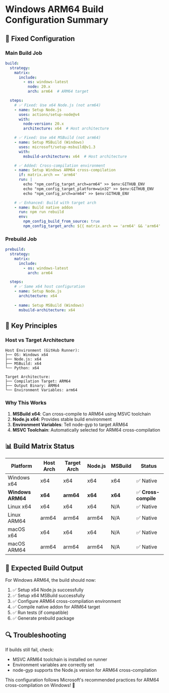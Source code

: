 # Windows ARM64 Build Configuration Summary

## 🔧 **Fixed Configuration**

### **Main Build Job**
```yaml
build:
  strategy:
    matrix:
      include:
        - os: windows-latest
          node: 20.x
          arch: arm64  # ARM64 target

  steps:
    # ✅ Fixed: Use x64 Node.js (not arm64)
    - name: Setup Node.js
      uses: actions/setup-node@v4
      with:
        node-version: 20.x
        architecture: x64  # Host architecture

    # ✅ Fixed: Use x64 MSBuild (not arm64)  
    - name: Setup MSBuild (Windows)
      uses: microsoft/setup-msbuild@v1.3
      with:
        msbuild-architecture: x64  # Host architecture

    # ✅ Added: Cross-compilation environment
    - name: Setup Windows ARM64 cross-compilation
      if: matrix.arch == 'arm64'
      run: |
        echo "npm_config_target_arch=arm64" >> $env:GITHUB_ENV
        echo "npm_config_target_platform=win32" >> $env:GITHUB_ENV
        echo "npm_config_arch=arm64" >> $env:GITHUB_ENV

    # ✅ Enhanced: Build with target arch
    - name: Build native addon
      run: npm run rebuild
      env:
        npm_config_build_from_source: true
        npm_config_target_arch: ${{ matrix.arch == 'arm64' && 'arm64' || '' }}
```

### **Prebuild Job**
```yaml
prebuild:
  strategy:
    matrix:
      include:
        - os: windows-latest
          arch: arm64

  steps:
    # ✅ Same x64 host configuration
    - name: Setup Node.js
      architecture: x64
    
    - name: Setup MSBuild (Windows)  
      msbuild-architecture: x64
```

## 🎯 **Key Principles**

### **Host vs Target Architecture**
```
Host Environment (GitHub Runner):
├── OS: Windows x64
├── Node.js: x64
├── MSBuild: x64
└── Python: x64

Target Architecture:
├── Compilation Target: ARM64
├── Output Binary: ARM64
└── Environment Variables: arm64
```

### **Why This Works**
1. **MSBuild x64**: Can cross-compile to ARM64 using MSVC toolchain
2. **Node.js x64**: Provides stable build environment  
3. **Environment Variables**: Tell node-gyp to target ARM64
4. **MSVC Toolchain**: Automatically selected for ARM64 cross-compilation

## 📊 **Build Matrix Status**

| Platform | Host Arch | Target Arch | Node.js | MSBuild | Status |
|----------|-----------|-------------|---------|---------|--------|
| Windows x64 | x64 | x64 | x64 | x64 | ✅ Native |
| **Windows ARM64** | **x64** | **arm64** | **x64** | **x64** | ✅ **Cross-compile** |
| Linux x64 | x64 | x64 | x64 | N/A | ✅ Native |
| Linux ARM64 | arm64 | arm64 | arm64 | N/A | ✅ Native |
| macOS x64 | x64 | x64 | x64 | N/A | ✅ Native |
| macOS ARM64 | arm64 | arm64 | arm64 | N/A | ✅ Native |

## 🚀 **Expected Build Output**

For Windows ARM64, the build should now:
1. ✅ Setup x64 Node.js successfully
2. ✅ Setup x64 MSBuild successfully  
3. ✅ Configure ARM64 cross-compilation environment
4. ✅ Compile native addon for ARM64 target
5. ✅ Run tests (if compatible)
6. ✅ Generate prebuild package

## 🔍 **Troubleshooting**

If builds still fail, check:
- MSVC ARM64 toolchain is installed on runner
- Environment variables are correctly set
- node-gyp supports the Node.js version for ARM64 cross-compilation

This configuration follows Microsoft's recommended practices for ARM64 cross-compilation on Windows! 🎯